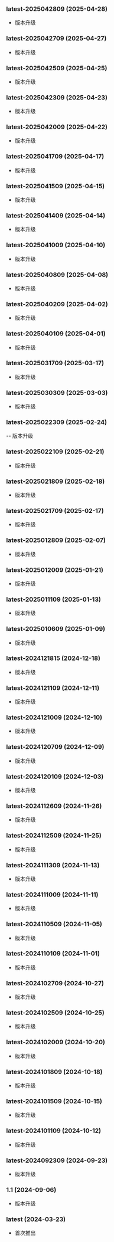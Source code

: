 ### latest-2025042809 (2025-04-28)
- 版本升级
### latest-2025042709 (2025-04-27)

- 版本升级

### latest-2025042509 (2025-04-25)

- 版本升级

### latest-2025042309 (2025-04-23)

- 版本升级

### latest-2025042009 (2025-04-22)

- 版本升级

### latest-2025041709 (2025-04-17)

- 版本升级

### latest-2025041509 (2025-04-15)

- 版本升级

### latest-2025041409 (2025-04-14)

- 版本升级

### latest-2025041009 (2025-04-10)

- 版本升级

### latest-2025040809 (2025-04-08)

- 版本升级

### latest-2025040209 (2025-04-02)

- 版本升级

### latest-2025040109 (2025-04-01)

- 版本升级

### latest-2025031709 (2025-03-17)

- 版本升级

### latest-2025030309 (2025-03-03)

- 版本升级

### latest-2025022309 (2025-02-24)

-- 版本升级

### latest-2025022109 (2025-02-21)

- 版本升级

### latest-2025021809 (2025-02-18)

- 版本升级

### latest-2025021709 (2025-02-17)

- 版本升级

### latest-2025012809 (2025-02-07)

- 版本升级

### latest-2025012009 (2025-01-21)

- 版本升级

### latest-2025011109 (2025-01-13)

- 版本升级

### latest-2025010609 (2025-01-09)

- 版本升级

### latest-2024121815 (2024-12-18)

- 版本升级

### latest-2024121109 (2024-12-11)

- 版本升级

### latest-2024121009 (2024-12-10)

- 版本升级

### latest-2024120709 (2024-12-09)

- 版本升级

### latest-2024120109 (2024-12-03)

- 版本升级

### latest-2024112609 (2024-11-26)

- 版本升级

### latest-2024112509 (2024-11-25)

- 版本升级

### latest-2024111309 (2024-11-13)

- 版本升级

### latest-2024111009 (2024-11-11)

- 版本升级

### latest-2024110509 (2024-11-05)

- 版本升级

### latest-2024110109 (2024-11-01)

- 版本升级

### latest-2024102709 (2024-10-27)

- 版本升级

### latest-2024102509 (2024-10-25)

- 版本升级

### latest-2024102009 (2024-10-20)

- 版本升级

### latest-2024101809 (2024-10-18)

- 版本升级

### latest-2024101509 (2024-10-15)

- 版本升级

### latest-2024101109 (2024-10-12)

- 版本升级

### latest-2024092309 (2024-09-23)

- 版本升级

### 1.1 (2024-09-06)

- 版本升级

### latest (2024-03-23)

- 首次推出